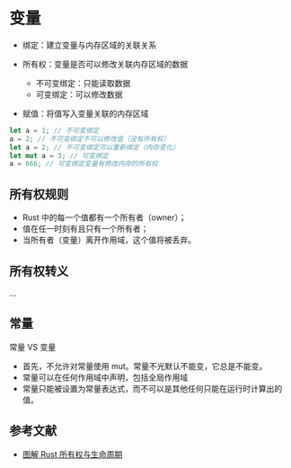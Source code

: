 # 变量

- 绑定：建立变量与内存区域的关联关系
- 所有权：变量是否可以修改关联内存区域的数据

    - 不可变绑定：只能读取数据
    - 可变绑定：可以修改数据

- 赋值：将值写入变量关联的内存区域

```rust
let a = 1; // 不可变绑定
a = 2; // 不可变绑定不可以修改值（没有所有权） 
let a = 2; // 不可变绑定可以重新绑定（内存变化）
let mut a = 3; // 可变绑定
a = 666; // 可变绑定变量有修改内存的所有权
```

## 所有权规则

- Rust 中的每一个值都有一个所有者（owner）；
- 值在任一时刻有且只有一个所有者；
- 当所有者（变量）离开作用域，这个值将被丢弃。

## 所有权转义

...

## 常量

常量 VS 变量

- 首先，不允许对常量使用 mut。常量不光默认不能变，它总是不能变。
- 常量可以在任何作用域中声明，包括全局作用域
- 常量只能被设置为常量表达式，而不可以是其他任何只能在运行时计算出的值。

## 参考文献

- [图解 Rust 所有权与生命周期](https://zhuanlan.zhihu.com/p/349644802?utm_oi=35897751896064&utm_source=pocket_mylist)

